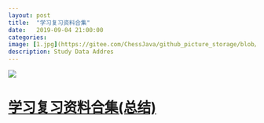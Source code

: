 ```yaml
---
layout: post
title:  "学习复习资料合集"
date:   2019-09-04 21:00:00
categories: 
image: [1.jpg](https://gitee.com/ChessJava/github_picture_storage/blob/master/assets/images/1.jpg)
description: Study Data Addres
---
```

<img src="https://github.com/ChessJava/ChessJava.github.io/blob/master/resouces/images/1.jpg">

# <a href="https://chessjava.github.io/" target="_blank">学习复习资料合集(总结)</a>

